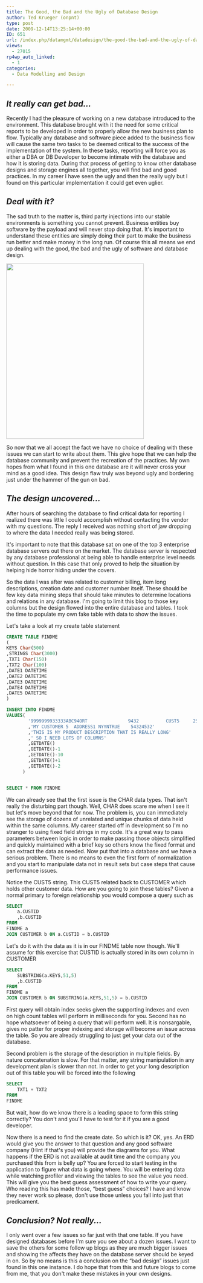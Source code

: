 ```yaml
---
title: The Good, the Bad and the Ugly of Database Design
author: Ted Krueger (onpnt)
type: post
date: 2009-12-14T13:25:14+00:00
ID: 651
url: /index.php/datamgmt/datadesign/the-good-the-bad-and-the-ugly-of-databas/
views:
  - 27015
rp4wp_auto_linked:
  - 1
categories:
  - Data Modelling and Design

---
```

## _It really can get bad..._

Recently I had the pleasure of working on a new database introduced to the environment. This database brought with it the need for some critical reports to be developed in order to properly allow the new business plan to flow. Typically any database and software piece added to the business flow will cause the same two tasks to be deemed critical to the success of the implementation of the system. In these tasks, reporting will force you as either a DBA or DB Developer to become intimate with the database and how it is storing data. During that process of getting to know other database designs and storage engines all together, you will find bad and good practices. In my career I have seen the ugly and then the really ugly but I found on this particular implementation it could get even uglier.

## _Deal with it?_

The sad truth to the matter is, third party injections into our stable environments is something you cannot prevent. Business entities buy software by the payload and will never stop doing that. It's important to understand these entities are simply doing their part to make the business run better and make money in the long run. Of course this all means we end up dealing with the good, the bad and the ugly of software and database design.

<div class="image_block">
  <img src="/wp-content/uploads/blogs/DataMgmt//goodbadugly.gif" alt="" title="" width="364" height="463" />
</div>

So now that we all accept the fact we have no choice of dealing with these issues we can start to write about them. This give hope that we can help the database community and prevent the recreation of the practices. My own hopes from what I found in this one database are it will never cross your mind as a good idea. This design flaw truly was beyond ugly and bordering just under the hammer of the gun on bad.

## _The design uncovered..._

After hours of searching the database to find critical data for reporting I realized there was little I could accomplish without contacting the vendor with my questions. The reply I received was nothing short of jaw dropping to where the data I needed really was being stored.

It's important to note that this database sat on one of the top 3 enterprise database servers out there on the market. The database server is respected by any database professional at being able to handle enterprise level needs without question. In this case that only proved to help the situation by helping hide horror hiding under the covers. 

So the data I was after was related to customer billing, item long descriptions, creation date and customer number itself. These should be few key data mining steps that should take minutes to determine locations and relations in any database. I'm going to limit this blog to those key columns but the design flowed into the entire database and tables. I took the time to populate my own fake table with data to show the issues.

Let's take a look at my create table statement

```sql
CREATE TABLE FINDME
(
KEYS Char(500)
,STRINGS Char(3000)
,TXT1 Char(150)
,TXT2 Char(100)
,DATE1 DATETIME
,DATE2 DATETIME
,DATE3 DATETIME
,DATE4 DATETIME
,DATE5 DATETIME
)

INSERT INTO FINDME 
VALUES(
		'9999999933333ABC94ORT               9432          CUST5     2SOP'
		,'MY CUSTOMER 5  ADDRESS1 NYYNTRUE    54324532'
		,'THIS IS MY PRODUCT DESCRIPTION THAT IS REALLY LONG'
		,' SO I NEED LOTS OF COLUMNS'
		,GETDATE()
		,GETDATE()-1
		,GETDATE()-10
		,GETDATE()+1
		,GETDATE()-2
	  )


SELECT * FROM FINDME
```

We can already see that the first issue is the CHAR data types. That isn't really the disturbing part though. Well, CHAR does scare me when I see it but let's move beyond that for now. The problem is, you can immediately see the storage of dozens of unrelated and unique chunks of data held within the same columns. My career started off in development so I'm no stranger to using fixed field strings in my code. It's a great way to pass parameters between logic in order to make passing those objects simplified and quickly maintained with a brief key so others know the fixed format and can extract the data as needed. Now put that into a database and we have a serious problem. There is no means to even the first form of normalization and you start to manipulate data not in result sets but case steps that cause performance issues. 

Notice the CUST5 string. This CUST5 related back to CUSTOMER which holds other customer data. How are you going to join these tables? Given a normal primary to foreign relationship you would compose a query such as

```sql
SELECT
	a.CUSTID
	,b.CUSTID
FROM
FINDME a
JOIN CUSTOMER b ON a.CUSTID = b.CUSTID
```

Let's do it with the data as it is in our FINDME table now though. We'll assume for this exercise that CUSTID is actually stored in its own column in CUSTOMER

```sql
SELECT
	SUBSTRING(a.KEYS,51,5)
	,b.CUSTID
FROM
FINDME a
JOIN CUSTOMER b ON SUBSTRING(a.KEYS,51,5) = b.CUSTID
```

First query will obtain index seeks given the supporting indexes and even on high count tables will perform in milliseconds for you. Second has no hope whatsoever of being a query that will perform well. It is nonsargable, gives no patter for proper indexing and storage will become an issue across the table. So you are already struggling to just get your data out of the database.

Second problem is the storage of the description in multiple fields. By nature concatenation is slow. For that matter, any string manipulation in any development plan is slower than not. In order to get your long description out of this table you will be forced into the following

```sql
SELECT 
	TXT1 + TXT2
FROM 
FINDME
```

But wait, how do we know there is a leading space to form this string correctly? You don't and you'll have to test for it if you are a good developer.

Now there is a need to find the create date. So which is it? OK, yes. An ERD would give you the answer to that question and any good software company (Hint if that's you) will provide the diagrams for you. What happens if the ERD is not available at audit time and the company you purchased this from is belly up? You are forced to start testing in the application to figure what data is going where. You will be entering data while watching profiler and viewing the tables to see the value you need. This will give you the best guess assessment of how to write your query. Who reading this has made those, “best guess” choices? I have and know they never work so please, don't use those unless you fall into just that predicament. 

## _Conclusion? Not really..._

I only went over a few issues so far just with that one table. If you have designed databases before I'm sure you see about a dozen issues. I want to save the others for some follow up blogs as they are much bigger issues and showing the affects they have on the database server should be keyed in on. So by no means is this a conclusion on the “bad design” issues just found in this one instance. I do hope that from this and future blogs to come from me, that you don't make these mistakes in your own designs.